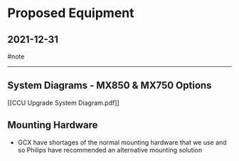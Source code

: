 # Proposed Equipment

## 2021-12-31

#note

---
## System Diagrams - MX850 & MX750 Options
[[CCU Upgrade System Diagram.pdf]]


## Mounting Hardware
* GCX have shortages of the normal mounting hardware that we use and so Philips have recommended an alternative mounting solution